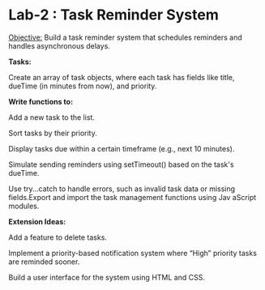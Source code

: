 # Lab-2 : Task Reminder System

<ins> Objective:</ins> Build a task reminder system that schedules reminders and handles asynchronous delays.

**Tasks:**

Create an array of task objects, where each task has fields like title, dueTime (in minutes from now), and priority.

**Write functions to:**

Add a new task to the list.

Sort tasks by their priority.

Display tasks due within a certain timeframe (e.g., next 10 minutes).

Simulate sending reminders using setTimeout() based on the task's dueTime.

Use try...catch to handle errors, such as invalid task data or missing fields.Export and import the task management functions using Jav aScript modules.

**Extension Ideas:**

Add a feature to delete tasks.

Implement a priority-based notification system where “High” priority tasks are reminded sooner.

Build a user interface for the system using HTML and CSS.
